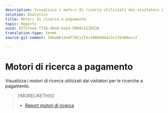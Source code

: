 ```yaml
---
description: Visualizza i motori di ricerca utilizzati dai visitatori per le ricerche a pagamento.
solution: Analytics
title: Motori di ricerca a pagamento
topic: Reports
uuid: 82f27eea-f72b-48a9-ba5d-5968c212b536
translation-type: tm+mt
source-git-commit: 16ba0b12e0f70112f4c10804d0a13c278388ecc2

---
```



# Motori di ricerca a pagamento

Visualizza i motori di ricerca utilizzati dai visitatori per le ricerche a pagamento.

>[!MORELIKETHIS]
>
>* [Report motori di ricerca](/help/components/c-variables/dimensionslist/reports-search-engines.md)

